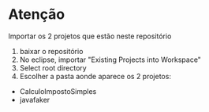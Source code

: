 # Atenção

Importar os 2 projetos que estão neste repositório

1) baixar o repositório
2) No eclipse, importar "Existing Projects into Workspace"
3) Select root directory
4) Escolher a pasta aonde aparece os 2 projetos: 
  - CalculoImpostoSimples
  - javafaker
